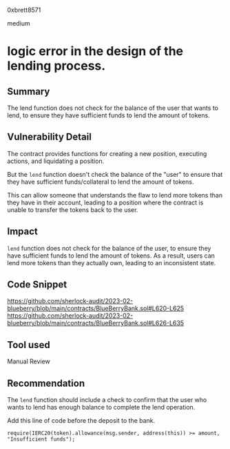 0xbrett8571

medium

# logic error in the design of the lending process.

## Summary
The lend function does not check for the balance of the user that wants to lend, to ensure they have sufficient funds to lend the amount of tokens.

## Vulnerability Detail
The contract provides functions for creating a new position, executing actions, and liquidating a position.

But the `lend` function doesn't check the balance of the "user" to ensure that they have sufficient funds/collateral to lend the amount of tokens. 

This can allow someone that understands the flaw to lend more tokens than they have in their account, leading to a position where the contract is unable to transfer the tokens back to the user.

## Impact
`lend` function does not check for the balance of the user, to ensure they have sufficient funds to lend the amount of tokens. As a result, users can lend more tokens than they actually own, leading to an inconsistent state.

## Code Snippet
https://github.com/sherlock-audit/2023-02-blueberry/blob/main/contracts/BlueBerryBank.sol#L620-L625
https://github.com/sherlock-audit/2023-02-blueberry/blob/main/contracts/BlueBerryBank.sol#L626-L635

## Tool used

Manual Review

## Recommendation
The `lend` function should include a check to confirm that the user who wants to lend has enough balance to complete the lend operation.

Add this line of code before the deposit to the bank.
```solidity
require(IERC20(token).allowance(msg.sender, address(this)) >= amount, "Insufficient funds");
```